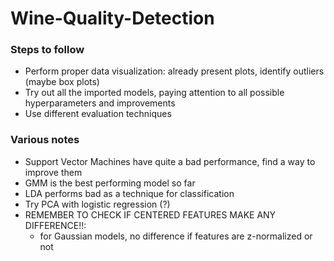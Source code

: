 # Wine-Quality-Detection

### Steps to follow
* Perform proper data visualization: already present plots, identify outliers (maybe box plots)
* Try out all the imported models, paying attention to all possible hyperparameters and improvements
* Use different evaluation techniques

### Various notes
* Support Vector Machines have quite a bad performance, find a way to improve them
* GMM is the best performing model so far
* LDA performs bad as a technique for classification
* Try PCA with logistic regression (?)
* REMEMBER TO CHECK IF CENTERED FEATURES MAKE ANY DIFFERENCE!!:
    * for Gaussian models, no difference if features are z-normalized or not





